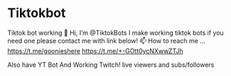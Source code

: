 # Tiktokbot
Tiktok bot working
👋 Hi, I’m @TiktokBots
I make working tiktok bots if you need one please contact me with link below!
📫 How to reach me ... https://t.me/goonieshere
https://t.me/+-GOtt0ycNXwwZTJh

Also have YT Bot And Working Twitch! live viewers and subs/followers

